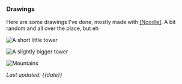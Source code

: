 ### Drawings

Here are some drawings I've done, mostly made with [[Noodle]](https://hundredrabbits.github.io/Noodle/). A bit random and all over the place, but eh

![A short little tower](images/noodle/tower1.jpg)

![A slightly bigger tower](images/noodle/tower2.jpg)

![Mountains](images/noodle/mountains.jpg)

*Last updated: {{date}}*

